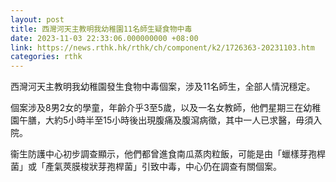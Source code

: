 ```yaml
---
layout: post
title: 西灣河天主教明我幼稚園11名師生疑食物中毒
date: 2023-11-03 22:33:06.000000000 +08:00
link: https://news.rthk.hk/rthk/ch/component/k2/1726363-20231103.htm
categories: rthk
---
```


西灣河天主教明我幼稚園發生食物中毒個案，涉及11名師生，全部人情況穩定。

個案涉及8男2女的學童，年齡介乎3至5歲，以及一名女教師，他們星期三在幼稚園午膳，大約5小時半至15小時後出現腹痛及腹瀉病徵，其中一人已求醫，毋須入院。

衞生防護中心初步調查顯示，他們都曾進食南瓜蒸肉粒飯，可能是由「蠟樣芽孢桿菌」或「產氣莢膜梭狀芽孢桿菌」引致中毒，中心仍在調查有關個案。
